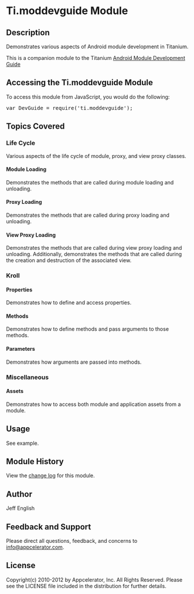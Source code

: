 # Ti.moddevguide Module

## Description

Demonstrates various aspects of Android module development in Titanium.

This is a companion module to the Titanium [Android Module Development Guide](http://wiki.appcelerator.org/display/guides2/Android+Module+Development+Guide)

## Accessing the Ti.moddevguide Module

To access this module from JavaScript, you would do the following:

<pre>var DevGuide = require('ti.moddevguide');</pre>

## Topics Covered

### Life Cycle

Various aspects of the life cycle of module, proxy, and view proxy classes.

#### Module Loading

Demonstrates the methods that are called during module loading and unloading.

#### Proxy Loading

Demonstrates the methods that are called during proxy loading and unloading.

#### View Proxy Loading

Demonstrates the methods that are called during view proxy loading and unloading. Additionally, demonstrates the methods that are called during the creation and destruction of the associated view.

### Kroll

#### Properties

Demonstrates how to define and access properties.

#### Methods

Demonstrates how to define methods and pass arguments to those methods.

#### Parameters

Demonstrates how arguments are passed into methods.

### Miscellaneous

#### Assets

Demonstrates how to access both module and application assets from a module.

## Usage

See example.

## Module History

View the [change log](changelog.html) for this module.

## Author

Jeff English

## Feedback and Support

Please direct all questions, feedback, and concerns to [info@appcelerator.com](mailto:info@appcelerator.com?subject=Android%20moddevguide%20Module).

## License

Copyright(c) 2010-2012 by Appcelerator, Inc. All Rights Reserved. Please see the LICENSE file included in the distribution for further details.
